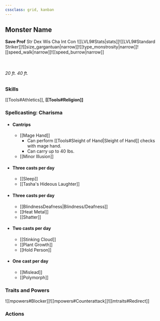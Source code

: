 ```yaml
---
cssclass: grid, kanban
---
```

## Monster Name

**Save Prof**
Str
Dex
Wis
Cha
Int
Con
![[LVL9#Stats|stats]]![[LVL9#Standard Striker]]![[size_gargantuan|narrow]]![[type_monstrosity|narrow]]![[speed_walk|narrow]]![[speed_burrow|narrow]]<div><br><h6>20 ft.
40 ft.</h6> </div>


### Skills
[[Tools#Athletics]], **[[Tools#Religion]]**
### Spellcasting: Charisma
- #### Cantrips
	- [[Mage Hand]]
		- Can perform [[Tools#Sleight of Hand|Sleight of Hand]] checks with mage hand.
		- Can carry up to 40 lbs.
	- [[Minor Illusion]]
- #### Three casts per day
	- [[Sleep]]
	- [[Tasha's Hideous Laughter]]
- #### Three casts per day
	- [[BlindnessDeafness|Blindness/Deafness]]
	- [[Heat Metal]]
	- [[Shatter]]
- #### Two casts per day
	- [[Stinking Cloud]]
	- [[Plant Growth]]
	- [[Hold Person]]
- #### One cast per day
	- [[Mislead]]
	- [[Polymorph]]

	
### Traits and Powers


![[mpowers#Blocker]]![[mpowers#Counterattack]]![[mtraits#Redirect]]
### Actions

